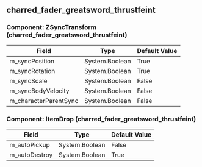 ## charred_fader_greatsword_thrustfeint

### Component: ZSyncTransform (charred_fader_greatsword_thrustfeint)

|Field|Type|Default Value|
|-----|----|-------------|
|m_syncPosition|System.Boolean|True|
|m_syncRotation|System.Boolean|True|
|m_syncScale|System.Boolean|False|
|m_syncBodyVelocity|System.Boolean|False|
|m_characterParentSync|System.Boolean|False|

### Component: ItemDrop (charred_fader_greatsword_thrustfeint)

|Field|Type|Default Value|
|-----|----|-------------|
|m_autoPickup|System.Boolean|False|
|m_autoDestroy|System.Boolean|True|

